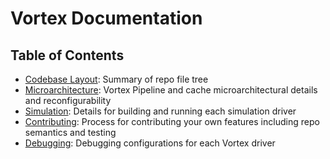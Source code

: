 # Vortex Documentation

## Table of Contents

- [Codebase Layout](codebase.md): Summary of repo file tree
- [Microarchitecture](microarchitecture.md): Vortex Pipeline and cache microarchitectural details and reconfigurability
- [Simulation](simulation.md): Details for building and running each simulation driver
- [Contributing](contributing.md): Process for contributing your own features including repo semantics and testing
- [Debugging](debugging.md): Debugging configurations for each Vortex driver
